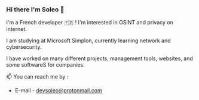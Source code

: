 ### Hi there I'm Soleo 👋

I'm a French developer 🇫🇷 ! 
I'm interested in OSINT and privacy on internet.

I am studying at Microsoft Simplon, currently learning network and cybersecurity.

I have worked on many different projects, management tools, websites, and some softwareS for companies.

📫 You can reach me by :
- E-mail - devsoleo@protonmail.com

